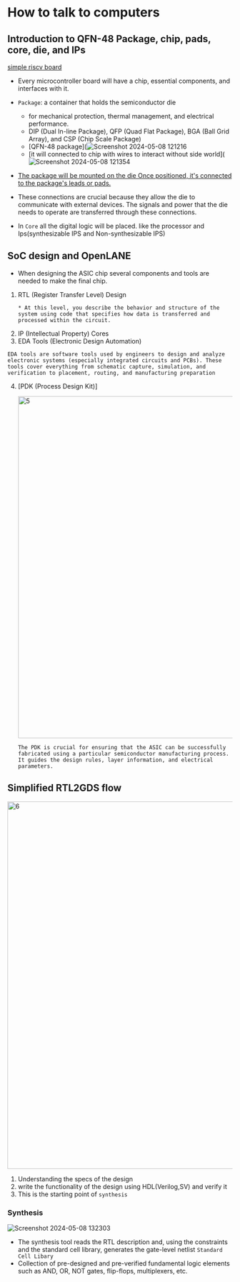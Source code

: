 #  How to talk to computers
##  Introduction to QFN-48 Package, chip, pads, core, die, and IPs
   [simple riscv board](https://www.cnx-software.com/wp-content/uploads/2019/08/5-dollars-RISC-V-Development-Board.jpg)   
   *   Every microcontroller board will  have a chip, essential components, and interfaces  with it.
   *  `Package`: a container that holds the semiconductor die
        * for mechanical protection, thermal management, and electrical performance.
        *  DIP (Dual In-line Package), QFP (Quad Flat Package), BGA (Ball Grid Array), and CSP (Chip Scale Package)
        *  [QFN-48 package](![Screenshot 2024-05-08 121216](https://github.com/navi2311/DIGITAL-VLSI-SOC-DESIGN-AND-PLANNING/assets/134842758/5f538cd7-58fa-46aa-bfd7-28d7148523e7)
        *  [it will connected to chip with wires to interact without side world](![Screenshot 2024-05-08 121354](https://github.com/navi2311/DIGITAL-VLSI-SOC-DESIGN-AND-PLANNING/assets/134842758/f18e7c8c-2825-41fd-8217-0a795d93db35)
   * [The package will be mounted on the die Once positioned, it's connected to the package's leads or pads.](<img width="572" alt="3" src="https://github.com/navi2311/DIGITAL-VLSI-SOC-DESIGN-AND-PLANNING/assets/134842758/159c93fc-5a4c-44c1-9d02-3e7439edbc11">)

   * These connections are crucial because they allow the die to communicate with external devices. The signals and power that the die needs to operate are transferred through these connections.
   * In `Core` all the digital logic will be placed. like the processor and Ips(synthesizable IPS and Non-synthesizable IPS)


## SoC design and OpenLANE
* When designing the ASIC chip several components and tools are needed to make the final  chip.
1. RTL (Register Transfer Level) Design
   ```
   * At this level, you describe the behavior and structure of the system using code that specifies how data is transferred and processed within the circuit.
   ```
2.  IP (Intellectual Property) Cores
3.   EDA Tools (Electronic Design Automation)
   ```
   EDA tools are software tools used by engineers to design and analyze electronic systems (especially integrated circuits and PCBs). These tools cover everything from schematic capture, simulation, and          verification to placement, routing, and manufacturing preparation
   ```

4. [PDK (Process Design Kit)]


   <img width="766" alt="5" src="https://github.com/navi2311/DIGITAL-VLSI-SOC-DESIGN-AND-PLANNING/assets/134842758/109dc2b9-2148-4ed4-98a3-d6c53b55f7e7">

   ```
   The PDK is crucial for ensuring that the ASIC can be successfully fabricated using a particular semiconductor manufacturing process. It guides the design rules, layer information, and electrical parameters.
   ```
## Simplified RTL2GDS flow


<img width="823" alt="6" src="https://github.com/navi2311/DIGITAL-VLSI-SOC-DESIGN-AND-PLANNING/assets/134842758/00de52eb-fa3e-438c-8daa-b5f5e9edc5e1">


1.  Understanding the specs of the design
2.  write the functionality of the design using HDL(Verilog,SV) and verify it
3.  This is the starting point of `synthesis`
### Synthesis

![Screenshot 2024-05-08 132303](https://github.com/navi2311/DIGITAL-VLSI-SOC-DESIGN-AND-PLANNING/assets/134842758/0974476a-f56b-43dd-a80a-60a622805199)
* The synthesis tool reads the RTL description and, using the constraints and the standard cell library, generates the gate-level netlist
`Standard Cell Libary`
* Collection of pre-designed and pre-verified fundamental logic elements such as AND, OR, NOT gates, flip-flops, multiplexers, etc.

### 

   
     
   
     


      
   

  
